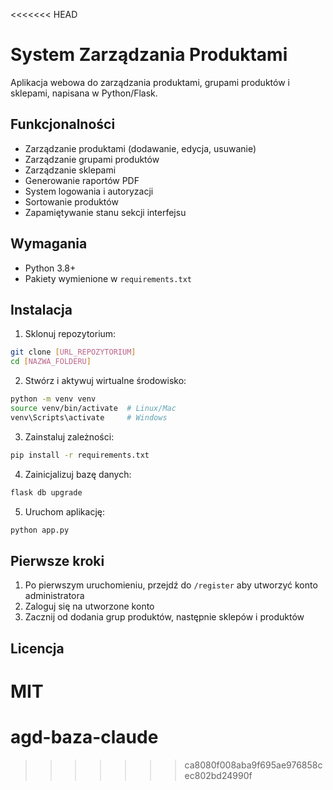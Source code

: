 <<<<<<< HEAD
# System Zarządzania Produktami

Aplikacja webowa do zarządzania produktami, grupami produktów i sklepami, napisana w Python/Flask.

## Funkcjonalności

- Zarządzanie produktami (dodawanie, edycja, usuwanie)
- Zarządzanie grupami produktów
- Zarządzanie sklepami
- Generowanie raportów PDF
- System logowania i autoryzacji
- Sortowanie produktów
- Zapamiętywanie stanu sekcji interfejsu

## Wymagania

- Python 3.8+
- Pakiety wymienione w `requirements.txt`

## Instalacja

1. Sklonuj repozytorium:
```bash
git clone [URL_REPOZYTORIUM]
cd [NAZWA_FOLDERU]
```

2. Stwórz i aktywuj wirtualne środowisko:
```bash
python -m venv venv
source venv/bin/activate  # Linux/Mac
venv\Scripts\activate     # Windows
```

3. Zainstaluj zależności:
```bash
pip install -r requirements.txt
```

4. Zainicjalizuj bazę danych:
```bash
flask db upgrade
```

5. Uruchom aplikację:
```bash
python app.py
```

## Pierwsze kroki

1. Po pierwszym uruchomieniu, przejdź do `/register` aby utworzyć konto administratora
2. Zaloguj się na utworzone konto
3. Zacznij od dodania grup produktów, następnie sklepów i produktów

## Licencja

MIT 
=======
# agd-baza-claude
>>>>>>> ca8080f008aba9f695ae976858cec802bd24990f
